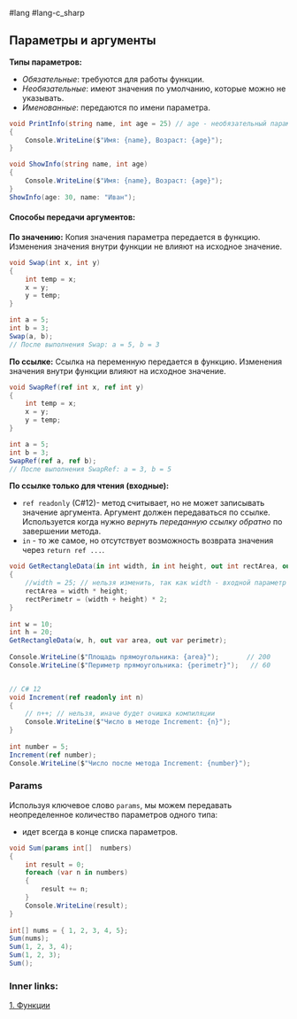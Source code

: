 #lang #lang-c_sharp

## Параметры и аргументы

**Типы параметров:**
- *Обязательные*: требуются для работы функции.
- *Необязательные*: имеют значения по умолчанию, которые можно не указывать.
- *Именованные*: передаются по имени параметра.

```csharp
void PrintInfo(string name, int age = 25) // age - необязательный параметр
{
    Console.WriteLine($"Имя: {name}, Возраст: {age}");
}

void ShowInfo(string name, int age)
{
    Console.WriteLine($"Имя: {name}, Возраст: {age}");
}
ShowInfo(age: 30, name: "Иван");
```


#### Способы передачи аргументов:

**По значению:** Копия значения параметра передается в функцию. Изменения значения внутри функции не влияют на исходное значение.
```csharp
void Swap(int x, int y)
{
    int temp = x;
    x = y;
    y = temp;
}

int a = 5;
int b = 3;
Swap(a, b);
// После выполнения Swap: a = 5, b = 3
```

**По ссылке:** Ссылка на переменную передается в функцию. Изменения значения внутри функции влияют на исходное значение.
```csharp
void SwapRef(ref int x, ref int y)
{
    int temp = x;
    x = y;
    y = temp;
}

int a = 5;
int b = 3;
SwapRef(ref a, ref b);
// После выполнения SwapRef: a = 3, b = 5
```

**По ссылке только для чтения (входные):**
- `ref readonly` (C#12)- метод считывает, но не может записывать значение аргумента. Аргумент должен передаваться по ссылке. Используется когда нужно *вернуть переданную ссылку обратно* по завершении метода.
- `in` - то же самое, но отсутствует возможность возврата значения через `return ref ...`.

```csharp
void GetRectangleData(in int width, in int height, out int rectArea, out int rectPerimetr)
{
    //width = 25; // нельзя изменить, так как width - входной параметр
    rectArea = width * height;      
    rectPerimetr = (width + height) * 2;
}
 
int w = 10;
int h = 20;
GetRectangleData(w, h, out var area, out var perimetr);
 
Console.WriteLine($"Площадь прямоугольника: {area}");       // 200
Console.WriteLine($"Периметр прямоугольника: {perimetr}");   // 60


// C# 12
void Increment(ref readonly int n)
{
    // n++; // нельзя, иначе будет очишка компиляции
    Console.WriteLine($"Число в методе Increment: {n}");
}
  
int number = 5;
Increment(ref number);
Console.WriteLine($"Число после метода Increment: {number}");
```

### Params
Используя ключевое слово `params`, мы можем передавать неопределенное количество параметров одного типа:
- идет всегда в конце списка параметров.
```csharp
void Sum(params int[]  numbers)
{
    int result = 0;
    foreach (var n in numbers)
    {
        result += n;
    }
    Console.WriteLine(result);
}
 
int[] nums = { 1, 2, 3, 4, 5};
Sum(nums);
Sum(1, 2, 3, 4);
Sum(1, 2, 3);
Sum();
```

### Inner links:
[1. Функции](1.%20Languages/C-sharp/0.%20Введение/2.%20Функции/1.%20Функции.md)
